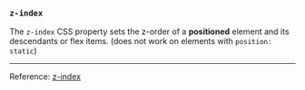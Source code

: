 ### `z-index`
The `z-index` CSS property sets the z-order of a **positioned** element and its descendants or flex items. (does not work on elements with `position: static`)

---
Reference:
[z-index](https://developer.mozilla.org/en-US/docs/Web/CSS/z-index)